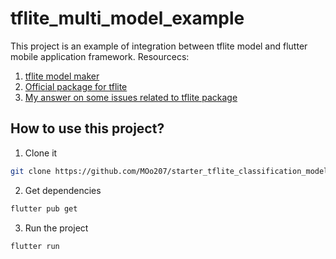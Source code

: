 # tflite_multi_model_example
This project is an example of integration between tflite model and flutter mobile application framework.
 Resourcecs:
 1. [tflite model maker]
 2. [Official package for tflite]
 3. [My answer on some issues related to tflite package]
 
   [tflite model maker]: <https://www.tensorflow.org/lite/models/modify/model_maker/image_classification?hl=en>
   [Official package for tflite]: <https://pub.dev/packages/tflite>
   [My answer on some issues related to tflite package]: <https://stackoverflow.com/a/73624706/19933098>
   
 ## How to use this project?
 1. Clone it 
 ```sh
git clone https://github.com/MOo207/starter_tflite_classification_model.git
```
2. Get dependencies
```sh
flutter pub get
```
3. Run the project
```sh
flutter run
```
